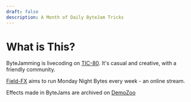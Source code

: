 ```yaml
---
draft: false
description: A Month of Daily ByteJam Tricks
---
```

# What is This?

ByteJamming is livecoding on [TIC-80](https://tic80.com/). It's casual and creative, with a friendly community.

[Field-FX](https://mastodon.social/@FieldFX@mastodon.online) aims to run Monday Night Bytes every week - an online stream. 

Effects made in ByteJams are archived on [DemoZoo](https://livecode.demozoo.org/type/Byte_Jam.html#mc)